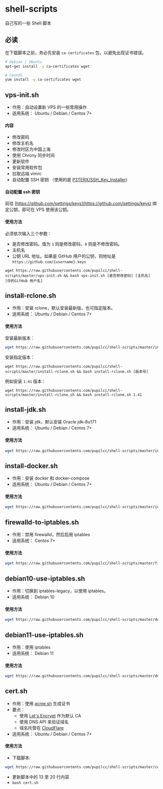 # shell-scripts

自己写的一些 Shell 脚本

## 必读

在下载脚本之前，务必先安装 `ca-certificates` 包，以避免出现证书错误。

```bash
# Debian / Ubuntu
apt-get install -y ca-certificates wget

# CentOS
yum install -y ca-certificates wget
```

## vps-init.sh

* 作用：自动设置新 VPS 的一些常用操作
* 适用系统： Ubuntu / Debian / Centos 7+

#### 内容

* 修改密码
* 修改主机名
* 修改时区为中国上海
* 使用 Chrony 同步时间
* 更新软件
* 安装常用软件包
* 拉取远端 vimrc
* 自动配置 SSH 密钥 （使用的是 [P3TERX/SSH_Key_Installer](https://github.com/P3TERX/SSH_Key_Installer))

#### 自动配置 ssh 密钥

前往 [https://github.com/settings/keys](https://github.com/settings/keys) 绑定公钥，即可在 VPS 使用该公钥。

#### 使用方法

必须依次输入三个参数：

* 是否修改密码。值为 `1` 则是修改密码，`0` 则是不修改密码。
* 主机名
* 公钥 URL 地址。如果是 GitHub 用户的公钥，则地址是 `https://github.com/{username}.keys`

`wget https://raw.githubusercontents.com/pupilcc/shell-scripts/master/vps-init.sh && bash vps-init.sh [是否修改密码] [主机名] [你的GitHub 用户名]`

## install-rclone.sh

* 作用：安装 rclone，默认安装最新版，也可指定版本。
* 适用系统： Ubuntu / Debian / Centos 7+

#### 使用方法

安装最新版本：

```bash
wget https://raw.githubusercontents.com/pupilcc/shell-scripts/master/install-rclone.sh && bash install-rclone.sh
```

安装指定版本：

`wget https://raw.githubusercontents.com/pupilcc/shell-scripts/master/install-rclone.sh && bash install-rclone.sh [版本号]`

例如安装 `1.41` 版本：

`wget https://raw.githubusercontents.com/pupilcc/shell-scripts/master/install-rclone.sh && bash install-rclone.sh 1.41`

## install-jdk.sh

* 作用：安装 jdk，默认安装 Oracle jdk-8u171
* 适用系统： Ubuntu / Debian / Centos 7+

#### 使用方法

```bash
wget https://raw.githubusercontents.com/pupilcc/shell-scripts/master/install-jdk.sh && source install-jdk.sh
```

## install-docker.sh

* 作用：安装 docker 和 docker-compose
* 适用系统： Ubuntu / Debian / Centos 7+

#### 使用方法

```bash
wget https://raw.githubusercontents.com/pupilcc/shell-scripts/master/install-docker.sh && bash install-docker.sh
```

## firewalld-to-iptables.sh

* 作用：禁用 firewalld，然后启用 iptables
* 适用系统： Centos 7+

#### 使用方法

```bash
wget https://raw.githubusercontents.com/pupilcc/shell-scripts/master/firewalld-to-iptables.sh && bash firewalld-to-iptables.sh
```

## debian10-use-iptables.sh

* 作用：切换到 iptables-legacy，以使用 iptables。
* 适用系统： Debian 10

#### 使用方法

```bash
wget https://raw.githubusercontents.com/pupilcc/shell-scripts/master/debian10-use-iptables.sh && bash debian10-use-iptables.sh
```

## debian11-use-iptables.sh

* 作用：使用 iptables
* 适用系统： Debian 11

#### 使用方法

```bash
wget https://raw.githubusercontents.com/pupilcc/shell-scripts/master/debian11-use-iptables.sh && bash debian11-use-iptables.sh
```

## cert.sh

* 作用：使用 [acme.sh](https://acme.sh) 生成证书
* 要点：
  - 使用 [Let's Encrypt](https://letsencrypt.org) 作为默认 CA
  - 使用 DNS API 来验证域名
  - 域名托管在 [CloudFlare](https://www.cloudflare.com)
* 适用系统： Ubuntu / Debian / Centos 7+

#### 使用方法

* 下载脚本: 
```bash
wget https://raw.githubusercontents.com/pupilcc/shell-scripts/master/cert.sh
```
* 更新脚本中的 13 至 20 行内容
* `bash cert.sh`